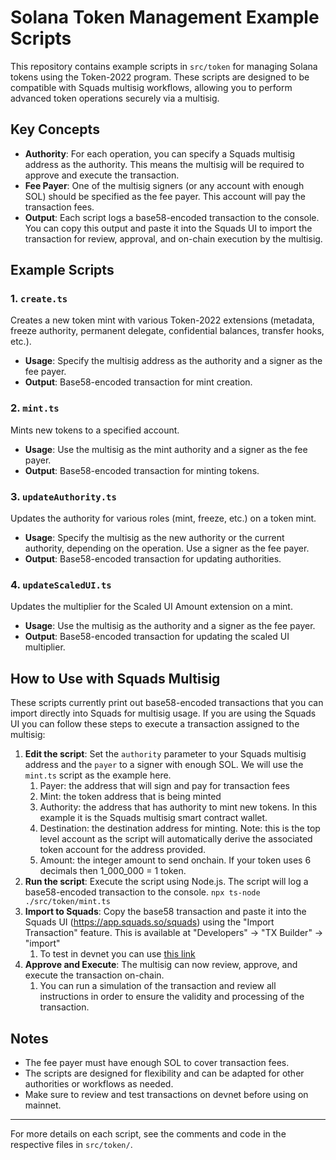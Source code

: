 # Solana Token Management Example Scripts

This repository contains example scripts in `src/token` for managing Solana tokens using the Token-2022 program. These scripts are designed to be compatible with Squads multisig workflows, allowing you to perform advanced token operations securely via a multisig.

## Key Concepts

- **Authority**: For each operation, you can specify a Squads multisig address as the authority. This means the multisig will be required to approve and execute the transaction.
- **Fee Payer**: One of the multisig signers (or any account with enough SOL) should be specified as the fee payer. This account will pay the transaction fees.
- **Output**: Each script logs a base58-encoded transaction to the console. You can copy this output and paste it into the Squads UI to import the transaction for review, approval, and on-chain execution by the multisig.

## Example Scripts

### 1. `create.ts`
Creates a new token mint with various Token-2022 extensions (metadata, freeze authority, permanent delegate, confidential balances, transfer hooks, etc.).
- **Usage**: Specify the multisig address as the authority and a signer as the fee payer.
- **Output**: Base58-encoded transaction for mint creation.

### 2. `mint.ts`
Mints new tokens to a specified account.
- **Usage**: Use the multisig as the mint authority and a signer as the fee payer.
- **Output**: Base58-encoded transaction for minting tokens.

### 3. `updateAuthority.ts`
Updates the authority for various roles (mint, freeze, etc.) on a token mint.
- **Usage**: Specify the multisig as the new authority or the current authority, depending on the operation. Use a signer as the fee payer.
- **Output**: Base58-encoded transaction for updating authorities.

### 4. `updateScaledUI.ts`
Updates the multiplier for the Scaled UI Amount extension on a mint.
- **Usage**: Use the multisig as the authority and a signer as the fee payer.
- **Output**: Base58-encoded transaction for updating the scaled UI multiplier.

## How to Use with Squads Multisig
These scripts currently print out base58-encoded transactions that you can import directly into Squads for multisig usage. If you are using the Squads UI you can follow these steps to execute a transaction assigned to the multisig:

1. **Edit the script**: Set the `authority` parameter to your Squads multisig address and the `payer` to a signer with enough SOL. We will use the `mint.ts` script as the example here.
    1. Payer: the address that will sign and pay for transaction fees
    1. Mint: the token address that is being minted
    1. Authority: the address that has authority to mint new tokens. In this example it is the Squads multisig smart contract wallet. 
    1. Destination: the destination address for minting. Note: this is the top level account as the script will automatically derive the associated token account for the address provided.
    1. Amount: the integer amount to send onchain. If your token uses 6 decimals then 1_000_000 = 1 token.
2. **Run the script**: Execute the script using Node.js. The script will log a base58-encoded transaction to the console. `npx ts-node ./src/token/mint.ts`
3. **Import to Squads**: Copy the base58 transaction and paste it into the Squads UI (https://app.squads.so/squads) using the "Import Transaction" feature. This is available at "Developers" -> "TX Builder" -> "import"
    1. To test in devnet you can use [this link](https://devnet.squads.so/developers/builder)
4. **Approve and Execute**: The multisig can now review, approve, and execute the transaction on-chain.
    1. You can run a simulation of the transaction and review all instructions in order to ensure the validity and processing of the transaction. 

## Notes
- The fee payer must have enough SOL to cover transaction fees.
- The scripts are designed for flexibility and can be adapted for other authorities or workflows as needed.
- Make sure to review and test transactions on devnet before using on mainnet.

---

For more details on each script, see the comments and code in the respective files in `src/token/`.
